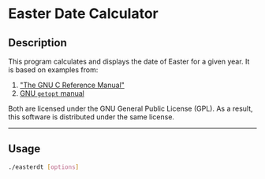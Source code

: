 # Easter Date Calculator

## Description

This program calculates and displays the date of Easter for a given year. It is based on examples from:

1. ["The GNU C Reference Manual"](https://www.gnu.org/software/gnu-c-manual/gnu-c-manual.html)
2. [GNU `getopt` manual](https://www.gnu.org/software/libc/manual/html_node/Getopt.html)

Both are licensed under the GNU General Public License (GPL). As a result, this software is distributed under the same license.

---

## Usage

```bash
./easterdt [options]
```
